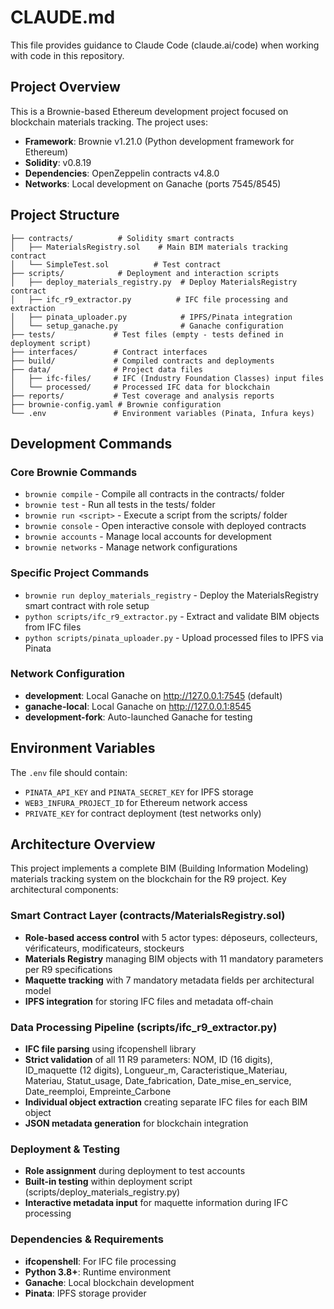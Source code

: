 # CLAUDE.md

This file provides guidance to Claude Code (claude.ai/code) when working with code in this repository.

## Project Overview

This is a Brownie-based Ethereum development project focused on blockchain materials tracking. The project uses:
- **Framework**: Brownie v1.21.0 (Python development framework for Ethereum)
- **Solidity**: v0.8.19
- **Dependencies**: OpenZeppelin contracts v4.8.0
- **Networks**: Local development on Ganache (ports 7545/8545)

## Project Structure

```
├── contracts/          # Solidity smart contracts
│   ├── MaterialsRegistry.sol    # Main BIM materials tracking contract
│   └── SimpleTest.sol          # Test contract
├── scripts/            # Deployment and interaction scripts
│   ├── deploy_materials_registry.py  # Deploy MaterialsRegistry contract
│   ├── ifc_r9_extractor.py          # IFC file processing and extraction
│   ├── pinata_uploader.py            # IPFS/Pinata integration
│   └── setup_ganache.py              # Ganache configuration
├── tests/             # Test files (empty - tests defined in deployment script)
├── interfaces/        # Contract interfaces
├── build/             # Compiled contracts and deployments
├── data/              # Project data files
│   ├── ifc-files/     # IFC (Industry Foundation Classes) input files
│   └── processed/     # Processed IFC data for blockchain
├── reports/           # Test coverage and analysis reports
├── brownie-config.yaml # Brownie configuration
└── .env               # Environment variables (Pinata, Infura keys)
```

## Development Commands

### Core Brownie Commands
- `brownie compile` - Compile all contracts in the contracts/ folder
- `brownie test` - Run all tests in the tests/ folder
- `brownie run <script>` - Execute a script from the scripts/ folder
- `brownie console` - Open interactive console with deployed contracts
- `brownie accounts` - Manage local accounts for development
- `brownie networks` - Manage network configurations

### Specific Project Commands
- `brownie run deploy_materials_registry` - Deploy the MaterialsRegistry smart contract with role setup
- `python scripts/ifc_r9_extractor.py` - Extract and validate BIM objects from IFC files
- `python scripts/pinata_uploader.py` - Upload processed files to IPFS via Pinata

### Network Configuration
- **development**: Local Ganache on http://127.0.0.1:7545 (default)
- **ganache-local**: Local Ganache on http://127.0.0.1:8545 
- **development-fork**: Auto-launched Ganache for testing

## Environment Variables

The `.env` file should contain:
- `PINATA_API_KEY` and `PINATA_SECRET_KEY` for IPFS storage
- `WEB3_INFURA_PROJECT_ID` for Ethereum network access
- `PRIVATE_KEY` for contract deployment (test networks only)

## Architecture Overview

This project implements a complete BIM (Building Information Modeling) materials tracking system on the blockchain for the R9 project. Key architectural components:

### Smart Contract Layer (contracts/MaterialsRegistry.sol)
- **Role-based access control** with 5 actor types: déposeurs, collecteurs, vérificateurs, modificateurs, stockeurs
- **Materials Registry** managing BIM objects with 11 mandatory parameters per R9 specifications
- **Maquette tracking** with 7 mandatory metadata fields per architectural model
- **IPFS integration** for storing IFC files and metadata off-chain

### Data Processing Pipeline (scripts/ifc_r9_extractor.py)
- **IFC file parsing** using ifcopenshell library
- **Strict validation** of all 11 R9 parameters: NOM, ID (16 digits), ID_maquette (12 digits), Longueur_m, Caracteristique_Materiau, Materiau, Statut_usage, Date_fabrication, Date_mise_en_service, Date_reemploi, Empreinte_Carbone
- **Individual object extraction** creating separate IFC files for each BIM object
- **JSON metadata generation** for blockchain integration

### Deployment & Testing
- **Role assignment** during deployment to test accounts
- **Built-in testing** within deployment script (scripts/deploy_materials_registry.py)
- **Interactive metadata input** for maquette information during IFC processing

### Dependencies & Requirements
- **ifcopenshell**: For IFC file processing
- **Python 3.8+**: Runtime environment
- **Ganache**: Local blockchain development
- **Pinata**: IPFS storage provider